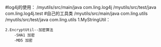 #log4j的使用：
	/myutils/src/main/java  com.ling.log4j
	/myutils/src/test/java  com.ling.log4j.test
#自己的工具类
	/myutils/src/main/java  com.ling.utils
	/myutils/src/test/java  com.ling.utils
	1.MyStringUtil：
		
	2.EncryptUtil--加密算法
		-SHA1 加密
		-MD5 加密